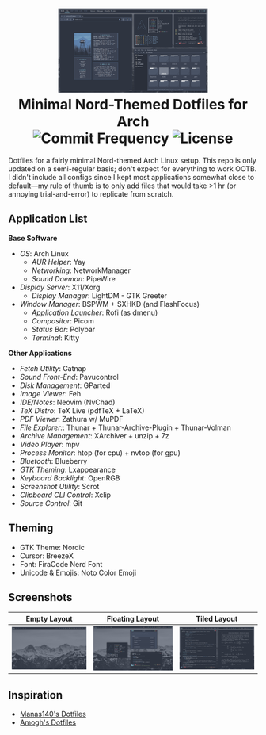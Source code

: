 <h1 align="center">
  <img src="https://github.com/Hudson-Liu/Dotfiles-Desktop/blob/main/_Rice-Pics/Configuration-Setup.png" width="60%">
  <br>
  Minimal Nord-Themed Dotfiles for Arch
  <br>
  <img src="https://img.shields.io/github/commit-activity/y/Hudson-Liu/Dotfiles?style=for-the-badge&labelColor=%234c566a&color=%235e81ac" alt="Commit Frequency">
  <img src="https://img.shields.io/github/license/Hudson-Liu/Dotfiles?style=for-the-badge&labelColor=%234c566a&color=%235e81ac" alt="License">
</h1>

Dotfiles for a fairly minimal Nord-themed Arch Linux setup. This repo is only updated on a semi-regular basis; don't expect for everything to work OOTB. I didn't include all configs since I kept most applications somewhat close to default—my rule of thumb is to only add files that would take >1 hr (or annoying trial-and-error) to replicate from scratch.
## Application List
**Base Software**
- *OS*: Arch Linux
    - *AUR Helper*: Yay
    - *Networking*: NetworkManager
    - *Sound Daemon*: PipeWire
- *Display Server*: X11/Xorg
    - *Display Manager*: LightDM - GTK Greeter
- *Window Manager*: BSPWM + SXHKD (and FlashFocus)
    - *Application Launcher*: Rofi (as dmenu)
    - *Compositor*: Picom
    - *Status Bar*: Polybar
    - *Terminal*: Kitty

**Other Applications**
- *Fetch Utility*: Catnap
- *Sound Front-End*: Pavucontrol
- *Disk Management*: GParted
- *Image Viewer*: Feh
- *IDE/Notes*: Neovim (NvChad)
- *TeX Distro*: TeX Live (pdfTeX + LaTeX)
- *PDF Viewer*: Zathura w/ MuPDF
- *File Explorer:*: Thunar + Thunar-Archive-Plugin + Thunar-Volman
- *Archive Management*: XArchiver + unzip + 7z
- *Video Player*: mpv
- *Process Monitor*: htop (for cpu) + nvtop (for gpu)
- *Bluetooth*: Blueberry
- *GTK Theming*: Lxappearance
- *Keyboard Backlight*: OpenRGB
- *Screenshot Utility*: Scrot
- *Clipboard CLI Control*: Xclip
- *Source Control*: Git

## Theming
  - GTK Theme: Nordic
  - Cursor: BreezeX
  - Font: FiraCode Nerd Font
  - Unicode & Emojis: Noto Color Emoji
## Screenshots

| Empty Layout | Floating Layout | Tiled Layout |
|--------------|-----------------|--------------|
| ![Empty](./_Rice-Pics/Empty-Screen.png) | ![Floating](./_Rice-Pics/Floating-Window-Demo.png) | ![Tiled](./_Rice-Pics/Notetaking.png) |

## Inspiration
- [Manas140's Dotfiles](https://github.com/Manas140/dotfiles)
- [Amogh's Dotfiles](https://github.com/amogh-w/dotfiles)

